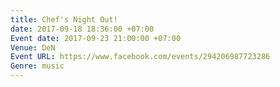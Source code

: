 ```yaml
---
title: Chef's Night Out!
date: 2017-09-18 18:36:00 +07:00
Event date: 2017-09-23 21:00:00 +07:00
Venue: DeN
Event URL: https://www.facebook.com/events/294206987723286
Genre: music
---
```


